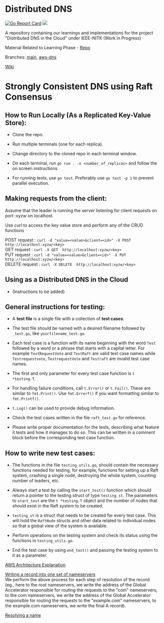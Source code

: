 # Distributed DNS

[![Go Report Card](https://goreportcard.com/badge/github.com/krithikvaidya/distributed-dns)](https://goreportcard.com/report/github.com/krithikvaidya/distributed-dns)
[![](https://godoc.org/github.com/krithikvaidya/distributed-dns?status.svg)](https://godoc.org/github.com/krithikvaidya/distributed-dns)

A repository containing our learnings and implementations for the project "Distributed DNS in the Cloud" under IEEE-NITK (Work in Progress)

Material Related to Learning Phase - [Repo](https://github.com/krithikvaidya/distdns-learning)

Branches: [main](https://github.com/krithikvaidya/distributed-dns), [aws-dns](https://github.com/krithikvaidya/distributed-dns/tree/aws-dns)

[Wiki](https://github.com/krithikvaidya/distributed-dns/wiki)

# Strongly Consistent DNS using Raft Consensus

## How to Run Locally (As a Replicated Key-Value Store):

- Clone the repo.

- Run multiple terminals (one for each replica).

- Change directory to the cloned repo in each terminal window.

- On each terminal, run ```go run . -n <number_of_replicas>``` and follow the on screen instructions.

- For running tests, use ```go test```. Preferably use ```go test -p 1``` to prevent parallel execution.

## Making requests from the client:

Assume that the leader is running the server listening for client requests on port :xyzw on localhost.

Use curl to access the key value store and perform any of the CRUD functions<br>

POST request : ```curl -d "value=<value>&client=<id>" -X POST http://localhost:xyzw/<key>```<br>
GET request : ```curl -X GET  http://localhost:xyzw/<key>```<br>
PUT request : ```curl -d "value=<value>&client=<id>" -X PUT http://localhost:xyzw/<key>```<br>
DELETE request : ```curl -X DELETE  http://localhost:xyzw/<key>```<br>

## Using as a Distributed DNS in the Cloud

- (Instructions to be added)

## General instructions for testing:

- A **test file** is a single file with a collection of **test cases**.

- The test file should be named with a desired filename followed by `_test.go`, like `yourfilename_test.go`.

- Each test case is a function with its name beginning with the word `Test` followed by a word or a phrase that starts with a capital letter. For example `TestRequestVote` and `TestRaft` are valid test case names while `Testrequestvote`, `TestrequestVote` and `Testraft` are invalid test case names.

- The first and only parameter for every test case function is `t *testing.T`.

- For handling failure conditions, call `t.Error()` or `t.Fail()`. These are similar to `fmt.Print()`. Use `fmt.Errorf()` if you want formatting similar to `fmt.Printf()`.

- `t.Log()` can be used to provide debug information.

- Check the test cases written in the file `raft_test.go` for reference.

- Please write proper documentation for the tests, describing what feature it tests and how it manages to do so. This can be written in a comment block before the corresponding test case function.

## How to write new test cases:

- The functions in the file `testing_utils.go`, should contain the necessary functions needed for testing, for example, functions for setting up a Raft system, crashing a single node, destroying the whole system, counting number of leaders, etc.

- Always start a test by calling the `start_test()` function which should return a pointer to the testing struct of type `testing_st`. The parameters to `start_test` are the `t *testing.T` object and the number of nodes that should exist in the Raft system to be created.

- `testing_st` is a struct that needs to be created for every test case. This will hold the `RaftNode` structs and other data related to individual nodes so that a global view of the system is available.

- Perform operations on the testing system and check its status using the functions in `testing_utils.go`.

- End the test case by using `end_test()` and passing the testing system to it as a parameter.

[AWS Architecture Explanation](https://drive.google.com/file/d/1z0d43xg4ED1ooZYSyzBbUR22-izMiX0v/view?usp=sharing)  
  
[Writing a record into one set of nameservers](https://drive.google.com/file/d/1IKcLwHWtbH5pK-MQGfGREsp28uGwRIyF/view?usp=sharing)  
We perform the above process for each step of resolution of the record (eg., here to the root nameservers, we write the address of the Global Accelerator responsible for routing the requests to the "com" nameservers, to the com nameservers, we write the address of the Global Accelerator responsible for routing the requests to the "example.com" nameservers, to the example.com nameservers, we write the final A record).
  
[Resolving a name](https://drive.google.com/file/d/1OSD5CHe4Z_iHownfl_0Kr6wKq9Gk9x6L/view?usp=sharing)